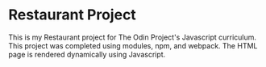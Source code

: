 # Restaurant Project

This is my Restaurant project for The Odin Project's Javascript curriculum. This project was completed
using modules, npm, and webpack. The HTML page is rendered dynamically using Javascript. 